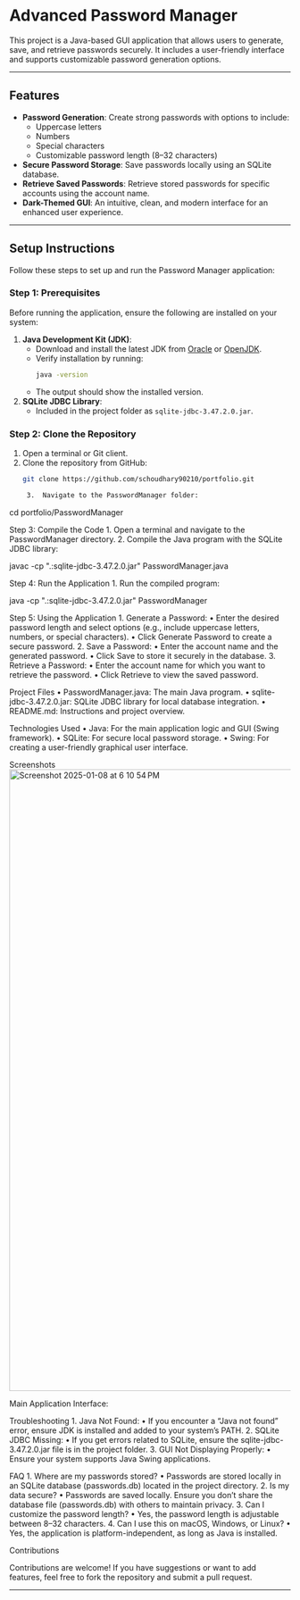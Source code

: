 # Advanced Password Manager

This project is a Java-based GUI application that allows users to generate, save, and retrieve passwords securely. It includes a user-friendly interface and supports customizable password generation options.

---

## Features
- **Password Generation**: Create strong passwords with options to include:
  - Uppercase letters
  - Numbers
  - Special characters
  - Customizable password length (8–32 characters)
- **Secure Password Storage**: Save passwords locally using an SQLite database.
- **Retrieve Saved Passwords**: Retrieve stored passwords for specific accounts using the account name.
- **Dark-Themed GUI**: An intuitive, clean, and modern interface for an enhanced user experience.

---

## Setup Instructions
Follow these steps to set up and run the Password Manager application:

### Step 1: Prerequisites
Before running the application, ensure the following are installed on your system:
1. **Java Development Kit (JDK)**:
   - Download and install the latest JDK from [Oracle](https://www.oracle.com/java/technologies/javase-downloads.html) or [OpenJDK](https://openjdk.org/).
   - Verify installation by running:
     ```bash
     java -version
     ```
   - The output should show the installed version.
2. **SQLite JDBC Library**:
   - Included in the project folder as `sqlite-jdbc-3.47.2.0.jar`.

### Step 2: Clone the Repository
1. Open a terminal or Git client.
2. Clone the repository from GitHub:
   ```bash
   git clone https://github.com/schoudhary90210/portfolio.git

	3.	Navigate to the PasswordManager folder:

cd portfolio/PasswordManager



Step 3: Compile the Code
	1.	Open a terminal and navigate to the PasswordManager directory.
	2.	Compile the Java program with the SQLite JDBC library:

javac -cp ".:sqlite-jdbc-3.47.2.0.jar" PasswordManager.java



Step 4: Run the Application
	1.	Run the compiled program:

java -cp ".:sqlite-jdbc-3.47.2.0.jar" PasswordManager



Step 5: Using the Application
	1.	Generate a Password:
	•	Enter the desired password length and select options (e.g., include uppercase letters, numbers, or special characters).
	•	Click Generate Password to create a secure password.
	2.	Save a Password:
	•	Enter the account name and the generated password.
	•	Click Save to store it securely in the database.
	3.	Retrieve a Password:
	•	Enter the account name for which you want to retrieve the password.
	•	Click Retrieve to view the saved password.

Project Files
	•	PasswordManager.java: The main Java program.
	•	sqlite-jdbc-3.47.2.0.jar: SQLite JDBC library for local database integration.
	•	README.md: Instructions and project overview.

Technologies Used
	•	Java: For the main application logic and GUI (Swing framework).
	•	SQLite: For secure local password storage.
	•	Swing: For creating a user-friendly graphical user interface.

Screenshots
<img width="1114" alt="Screenshot 2025-01-08 at 6 10 54 PM" src="https://github.com/user-attachments/assets/3209334c-e078-4a3c-b130-ffe7fe972191" />


Main Application Interface:

Troubleshooting
	1.	Java Not Found:
	•	If you encounter a “Java not found” error, ensure JDK is installed and added to your system’s PATH.
	2.	SQLite JDBC Missing:
	•	If you get errors related to SQLite, ensure the sqlite-jdbc-3.47.2.0.jar file is in the project folder.
	3.	GUI Not Displaying Properly:
	•	Ensure your system supports Java Swing applications.

FAQ
	1.	Where are my passwords stored?
	•	Passwords are stored locally in an SQLite database (passwords.db) located in the project directory.
	2.	Is my data secure?
	•	Passwords are saved locally. Ensure you don’t share the database file (passwords.db) with others to maintain privacy.
	3.	Can I customize the password length?
	•	Yes, the password length is adjustable between 8–32 characters.
	4.	Can I use this on macOS, Windows, or Linux?
	•	Yes, the application is platform-independent, as long as Java is installed.

Contributions

Contributions are welcome! If you have suggestions or want to add features, feel free to fork the repository and submit a pull request.

---
